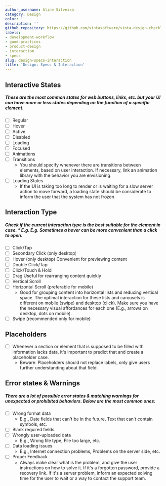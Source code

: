 ```yaml
---
author_username: Aline Silveira
category: Design
color: ''
description: ''
github_repository: https://github.com/vintasoftware/vinta-design-checklists/tree/master/design-specs-interaction
labels:
- development-workflow
- good-practices
- product-design
- interaction
- specs
slug: design-specs-interaction
title: 'Design: Specs & Interaction'
---
```

## Interactive States 
##### These are the most common states for web buttons, links, etc. but your UI can have more or less states depending on the function of a specific element.

* [ ] Regular
* [ ] Hover
* [ ] Active
* [ ] Disabled
* [ ] Loading
* [ ] Focused 
* [ ] Animations
* [ ] Transitions
    * You should specify whenever there are transitions between elements, based on user interaction. If necessary, link an animation library with the behavior you are envisioning.
* [ ] Loading States
    * If the UI is taking too long to render or is waiting for a slow server action to move forward, a loading state should be considerate to inform the user that the system has not frozen.

## Interaction Type
##### Check if the current interaction type is the best suitable for the element in case.     * E.g. E.g. Sometimes a hover can be more convenient than a click to open.

* [ ] Click/Tap
* [ ] Secondary Click (only desktop)
* [ ] Hover (only desktop)
Convenient for previewing content 
* [ ] Double Click/Tap
* [ ] Click/Touch & Hold
* [ ] Drag
Useful for rearranging content quickly
* [ ] Vertical Scroll 
* [ ] Horizontal Scroll (preferable for mobile)
    * Good for grouping content into horizontal lists and reducing vertical space. The optimal interaction for these lists and carousels is different on mobile (swipe) and desktop (click). Make sure you have the necessary visual affordances for each one (E.g., arrows on desktop, dots on mobile).
* [ ] Swipe (recommended only for mobile)

## Placeholders
* [ ] Whenever a section or element that is supposed to be filled with information lacks data, it's important to predict that and create a placeholder case.
    * Beware: Placeholders should not replace labels, only give users further understanding about that field.

## Error states & Warnings
##### There are a lot of possible error states & matching warnings for unexpected or prohibited behaviors. Below are the most common ones:

* [ ] Wrong format data
    * E.g., Date fields that can't be in the future, Text that can't contain symbols, etc.
* [ ] Blank required fields
* [ ] Wrongly user-uploaded data
    * E.g., Wrong file type, File too large, etc.
* [ ] Data loading issues
    * E.g., Internet connection problems, Problems on the server side, etc.
* [ ] Proper Feedback 
    * Always make clear what is the problem, and give the user instructions on how to solve it. If it's a forgotten password, provide a recovery link. If it's a server problem, inform an expected solving time for the user to wait or a way to contact the support team.
